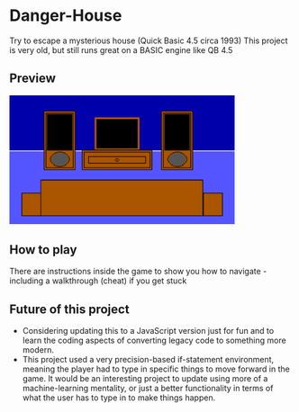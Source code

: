 # Danger-House
Try to escape a mysterious house (Quick Basic 4.5 circa 1993)
This project is very old, but still runs great on a BASIC engine like QB 4.5

## Preview
<img src="img/preview.png" width="400">

## How to play
There are instructions inside the game to show you how to navigate - including a walkthrough (cheat) if you get stuck


## Future of this project
- Considering updating this to a JavaScript version just for fun and to learn the coding aspects of converting legacy code to something more modern.
- This project used a very precision-based if-statement environment, meaning the player had to type in specific things to move forward in the game.  It would be an interesting project to update using more of a machine-learning mentality, or just a better functionality in terms of what the user has to type in to make things happen.


